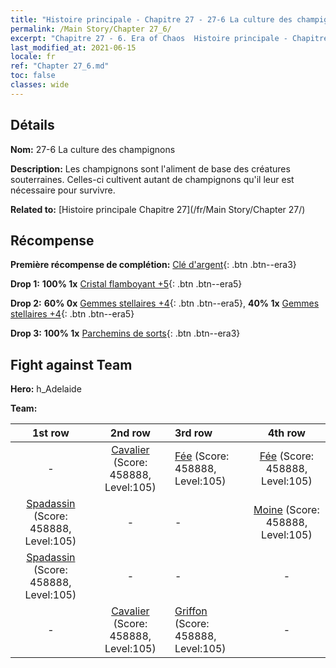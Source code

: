 ```yaml
---
title: "Histoire principale - Chapitre 27 - 27-6 La culture des champignons"
permalink: /Main Story/Chapter 27_6/
excerpt: "Chapitre 27 - 6. Era of Chaos  Histoire principale - Chapitre 27_6. 27-6 La culture des champignons"
last_modified_at: 2021-06-15
locale: fr
ref: "Chapter 27_6.md"
toc: false
classes: wide
---
```


## Détails

 **Nom:** 27-6 La culture des champignons

 **Description:** Les champignons sont l'aliment de base des créatures souterraines. Celles-ci cultivent autant de champignons qu'il leur est nécessaire pour survivre.

 **Related to:** [Histoire principale Chapitre 27](/fr/Main Story/Chapter 27/)

## Récompense

 **Première récompense de complétion:** [Clé d'argent](/ItemsFR/con_693/){: .btn .btn--era3}

 **Drop 1:** **100% 1x** [Cristal flamboyant +5](/ItemsFR/mat_101/){: .btn .btn--era5}

 **Drop 2:** **60% 0x** [Gemmes stellaires +4](/ItemsFR/mat_93/){: .btn .btn--era5}, **40% 1x** [Gemmes stellaires +4](/ItemsFR/mat_93/){: .btn .btn--era5}

 **Drop 3:** **100% 1x** [Parchemins de sorts](/ItemsFR/con_694/){: .btn .btn--era3}


## Fight against Team
 **Hero:** h_Adelaide

 **Team:**


  | 1st row | 2nd row | 3rd row | 4th row |
  |:----:|:----:|:----|:----:|
  | - | [Cavalier](/fr/units/Cavalier/) (Score: 458888, Level:105)  | [Fée](/fr/units/Sprite/) (Score: 458888, Level:105)  | [Fée](/fr/units/Sprite/) (Score: 458888, Level:105)  |
  | [Spadassin](/fr/units/Swordsman/) (Score: 458888, Level:105)  | - | - | [Moine](/fr/units/Monk/) (Score: 458888, Level:105)  |
  | [Spadassin](/fr/units/Swordsman/) (Score: 458888, Level:105)  | - | - | - |
  | - | [Cavalier](/fr/units/Cavalier/) (Score: 458888, Level:105)  | [Griffon](/fr/units/Griffin/) (Score: 458888, Level:105)  | - |


